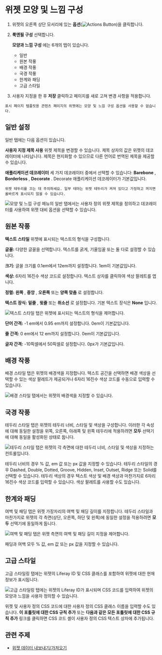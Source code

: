 # 위젯 모양 및 느낌 구성

1.  위젯의 오른쪽 상단 모서리에 있는 **옵션**(![Actions Button](../../../../../images/icon-actions.png))을 클릭합니다.

1. **룩앤필 구성** 선택합니다.

    **모양과 느낌 구성** 에는 6개의 탭이 있습니다.
    - 일반
    - 원본 작풍
    - 배경 작풍
    - 국경 작풍
    - 한계와 패딩
    - 고급 스타일

1. 사용자 지정을 한 후 **저장** 클릭하고 페이지를 새로 고쳐 변경 사항을 적용합니다.

```{note}
표시 페이지 템플릿용 콘텐츠 페이지의 위젯에는 모양 및 느낌 구성 옵션을 사용할 수 없습니다.
```

## 일반 설정

일반 탭에는 다음 옵션이 있습니다.

**사용자 지정 제목 사용** 위젯 제목을 변경할 수 있습니다. 제목 상자의 값은 위젯의 데코레이터에 나타납니다. 제목은 현지화할 수 있으므로 다른 언어로 번역된 제목을 제공할 수 있습니다.

**애플리케이션 데코레이터** 세 가지 데코레이터 중에서 선택할 수 있습니다: **Barebone** , **Borderless** , **Decorate** . Decorate 애플리케이션 데코레이터가 기본값입니다.

```{important}
위젯 테두리를 끄는 데 주의하세요. 일부 테마는 위젯 테두리가 켜져 있다고 가정하고 꺼지면 올바르게 표시되지 않을 수 있습니다.
```

![모양 및 느낌 구성 메뉴의 일반 탭에서는 사용자 정의 위젯 제목을 정의하고 데코레이터를 사용하여 위젯 대비 옵션을 선택할 수 있습니다.](./configuring-widget-look-and-feel/images/01.png)

## 원본 작풍

**텍스트 스타일** 위젯에 표시되는 텍스트의 형식을 구성합니다.

**글꼴:** 다양한 글꼴을 선택합니다. 텍스트를 굵게, 기울임꼴 또는 둘 다로 설정할 수 있습니다.

**크기:** 글꼴 크기를 0.1em에서 12em까지 설정합니다. 1em이 기본값입니다.

**색상:** 6자리 16진수 색상 코드로 설정합니다. 텍스트 상자를 클릭하여 색상 팔레트를 엽니다.

**정렬:** **왼쪽** , **중앙** , **오른쪽** 또는 **양쪽 맞춤** 로 설정합니다.

**텍스트 장식:** **밑줄** , **윗줄** 또는 **취소선** 로 설정합니다. 기본 텍스트 장식은 **None** 입니다.

![텍스트 스타일 탭은 위젯에 표시되는 텍스트의 형식을 제어합니다.](./configuring-widget-look-and-feel/images/02.png)

**단어 간격:** -1 em에서 0.95 em까지 설정합니다. 0em이 기본값입니다.

**줄 간격:** 0 em에서 12 em까지 설정합니다. 0em이 기본값입니다.

**글자 간격:** -10픽셀에서 50픽셀로 설정합니다. 0px가 기본값입니다.

## 배경 작풍

배경 스타일 탭은 위젯의 배경색을 지정합니다. 텍스트 공간을 선택하면 배경 색상을 선택할 수 있는 색상 팔레트가 제공되거나 6자리 16진수 색상 코드를 수동으로 입력할 수 있습니다.

![배경 스타일 탭에서는 위젯의 배경색을 지정할 수 있습니다.](./configuring-widget-look-and-feel/images/03.png)

## 국경 작풍

테두리 스타일 탭은 위젯의 테두리 너비, 스타일 및 색상을 구성합니다. 이러한 각 속성에 대해 동일한 설정을 위쪽, 오른쪽, 아래쪽 및 왼쪽 테두리에 적용하려면 **모두** 선택기에 대해 동일을 활성화된 상태로 둡니다.

![테두리 스타일 탭은 위젯의 각 측면에 대한 테두리 너비, 스타일 및 색상을 지정하는 컨트롤입니다.](./configuring-widget-look-and-feel/images/04.png)

테두리 너비의 경우 % 값, em 값 또는 px 값을 지정할 수 있습니다. 테두리 스타일의 경우 Dashed, Double, Dotted, Groove, Hidden, Inset, Outset, Ridge 또는 Solid를 선택할 수 있습니다. 테두리 색상의 경우 텍스트 색상 및 배경 색상과 마찬가지로 6자리 16진수 색상 코드를 입력할 수 있습니다. 색상 팔레트를 사용할 수도 있습니다.

## 한계와 패딩

여백 및 패딩 탭은 위젯 가장자리의 여백 및 패딩 길이를 지정합니다. 테두리 스타일과 마찬가지로 위젯의 각 측면(상단, 오른쪽, 하단 및 왼쪽)에 동일한 설정을 적용하려면 **모두** 선택기에 동일하게 둡니다.

![여백 및 패딩 탭은 위젯 측면의 여백 및 패딩 길이 지정을 제어합니다.](./configuring-widget-look-and-feel/images/05.png)

패딩과 여백 모두 % 값, em 값 또는 px 값을 지정할 수 있습니다.

## 고급 스타일

고급 스타일링 탭에는 위젯의 Liferay ID 및 CSS 클래스를 포함하여 위젯에 대한 현재 정보가 표시됩니다.

![고급 스타일링 탭에는 위젯의 Liferay ID가 표시되며 CSS 코드를 입력하여 위젯의 모양과 느낌을 사용자 정의할 수 있습니다.](./configuring-widget-look-and-feel/images/06.png)

위젯 및 사용자 정의 CSS 코드에 대한 사용자 정의 CSS 클래스 이름을 입력할 수도 있습니다. **이 포틀릿에 대한 CSS 규칙 추가** 또는 **다음과 같은 모든 포틀릿에 대한 CSS 규칙 추가** 링크를 클릭하면 CSS 코드 셸이 사용자 정의 CSS 텍스트 상자에 추가됩니다.

## 관련 주제

- [위젯 데이터 내보내기/가져오기](../configuring-widgets/exporting-importing-widget-data.md)
